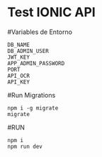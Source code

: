 # Test IONIC API

#Variables de Entorno
```
DB_NAME
DB_ADMIN_USER
JWT_KEY
APP_ADMIN_PASSWORD
PORT
API_OCR
API_KEY
```

#Run Migrations

```
npm i -g migrate
migrate
```

#RUN

```
npm i
npm run dev
```


